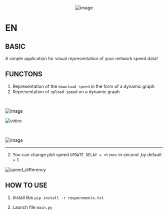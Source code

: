 <div id="header" align="center">

![image](https://github.com/IvanIsak2000/network-speed/blob/master/logo.png)

</div>

EN
==

BASIC
--
A simple application for visual representation of your network speed data!

FUNCTONS
--
1. Representation of the `download speed` in the form of a dynamic graph
2. Representation of `upload speed` on a dynamic graph
<br>

![image](https://user-images.githubusercontent.com/79650307/228206989-09ae9056-8862-4dae-9315-92f843669a54.png)



![video](https://user-images.githubusercontent.com/79650307/227215706-46e3c26a-e8c9-4031-bc36-7dae521f91cf.gif)

<br>

![image](https://user-images.githubusercontent.com/79650307/227699076-d0101105-748d-418b-940e-e5e06d967804.png)


<hr>

2. You can change plot speed 
``UPDATE_DELAY = <time>`` in second ,by default = 1

![speed_differency](https://user-images.githubusercontent.com/79650307/227700391-92cf1442-1802-4b5c-88db-dee86dbadb65.gif)



HOW TO USE
--

1. Install libs
``pip install -r requerements.txt``

2. Launch file 
``main.py``


